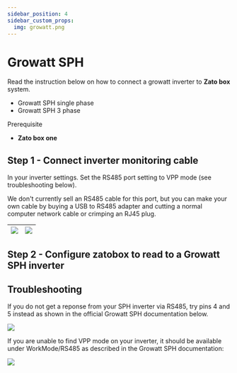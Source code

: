 ```yaml
---
sidebar_position: 4
sidebar_custom_props: 
  img: growatt.png
---
```


# Growatt SPH

Read the instruction below on how to connect a growatt inverter to **Zato box** system.

- Growatt SPH single phase
- Growatt SPH 3 phase

Prerequisite

- **Zato box one**

## Step 1 - Connect inverter monitoring cable

In your inverter settings. Set the RS485 port setting to VPP mode (see troubleshooting below).

We don't currently sell an RS485 cable for this port, but you can make your own cable by buying a USB to RS485 adapter and cutting a normal computer network cable or crimping an RJ45 plug.



![](/img/img-growatt/inverter-growatt-sph-rs485-pinout.png)  |  ![](/img/img-growatt/inverter-growatt-sph-rs485.png)
:-------------------------:|:-------------------------:


## Step 2 - Configure zatobox to read to a Growatt SPH inverter




## Troubleshooting

If you do not get a reponse from your SPH inverter via RS485, try pins 4 and 5 instead as shown in the official Growatt SPH documentation below.

![](/img/img-growatt/inverter-growatt-sph-pinout.png)

If you are unable to find VPP mode on your inverter, it should be available under WorkMode/RS485 as described in the Growatt SPH documentation:

![](/img/img-growatt/inverter-growatt-sph-vpp-mode.png)